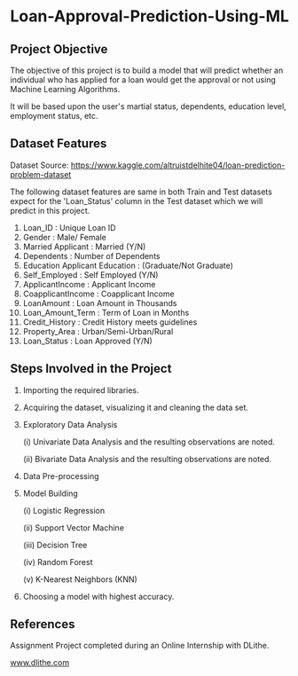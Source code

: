 # Loan-Approval-Prediction-Using-ML

## Project Objective

The objective of this project is to build a model that will predict whether an individual who has applied for a loan would get the approval or not using Machine Learning Algorithms.

It will be based upon the user's martial status, dependents, education level, employment status, etc.

## Dataset Features

Dataset Source: https://www.kaggle.com/altruistdelhite04/loan-prediction-problem-dataset

The following dataset features are same in both Train and Test datasets expect for the 'Loan_Status' column in the Test dataset which we will predict in this project.

1. Loan_ID : Unique Loan ID
2. Gender : Male/ Female
3. Married Applicant : Married (Y/N)
4. Dependents : Number of Dependents
5. Education Applicant Education : (Graduate/Not Graduate)
6. Self_Employed : Self Employed (Y/N)
7. ApplicantIncome : Applicant Income
8. CoapplicantIncome : Coapplicant Income
9. LoanAmount : Loan Amount in Thousands
10. Loan_Amount_Term : Term of Loan in Months
11. Credit_History : Credit History meets guidelines
12. Property_Area : Urban/Semi-Urban/Rural
13. Loan_Status : Loan Approved (Y/N)

## Steps Involved in the Project

1. Importing the required libraries.
2. Acquiring the dataset, visualizing it and cleaning the data set.
3. Exploratory Data Analysis

   (i) Univariate Data Analysis and the resulting observations are noted.
   
   (ii) Bivariate Data Analysis and the resulting observations are noted.

4. Data Pre-processing
5. Model Building

   (i) Logistic Regression
   
   (ii) Support Vector Machine
   
   (iii) Decision Tree
   
   (iv) Random Forest
   
   (v) K-Nearest Neighbors (KNN)
  
6. Choosing a model with highest accuracy.

## References

Assignment Project completed during an Online Internship with DLithe.

www.dlithe.com
